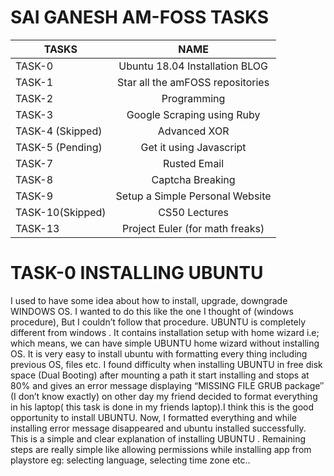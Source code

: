 # SAI GANESH AM-FOSS TASKS

| TASKS         | NAME          |
| ------------- |:-------------:|
|    TASK-0     | Ubuntu 18.04 Installation BLOG      |
|    TASK-1     | Star all the ​amFOSS​ repositories |
|    TASK-2     | Programming      |
|    TASK-3     | Google Scraping using Ruby      |
|    TASK-4 (Skipped)    | Advanced XOR    |
|    TASK-5 (Pending)     | Get it using Javascript      |
|    TASK-7     | Rusted Email  |
|    TASK-8     | Captcha Breaking      |
|    TASK-9     | Setup a Simple Personal Website      |
|    TASK-10(Skipped)    | CS50 Lectures    |
|    TASK-13     | Project Euler (for math freaks) |

# TASK-0 INSTALLING UBUNTU
I used to have some idea about how to install, upgrade, downgrade WINDOWS OS. I wanted to do this like the one I thought of (windows procedure), But I couldn’t follow that procedure. UBUNTU is completely different from windows . It contains installation setup with home wizard i.e; which means, we can have simple UBUNTU home wizard without installing OS. It is very easy to install ubuntu with formatting every thing including previous OS, files etc. I found difficulty when installing UBUNTU in free disk space (Dual Booting) after mounting a path it start installing and stops at 80% and gives an error message displaying “MISSING FILE GRUB package″(I don’t know exactly) on other day my friend decided to format everything in his laptop( this task is done in my friends laptop).I think this is the good opportunity to install UBUNTU. Now, I formatted everything and while installing error message disappeared and ubuntu installed successfully.
This is a simple and clear explanation of installing UBUNTU . Remaining steps are really simple like allowing permissions while installing app from playstore
eg: selecting language, selecting time zone etc..


